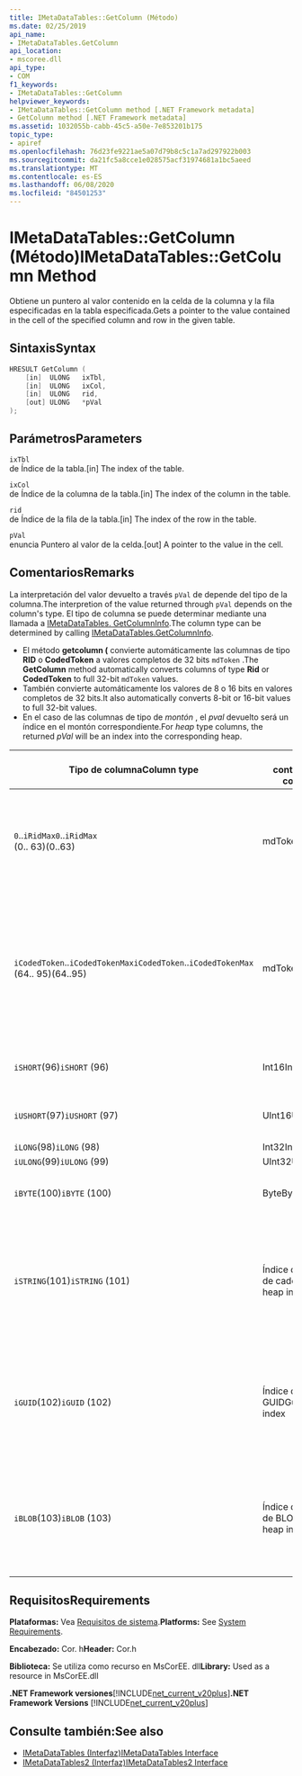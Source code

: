 ```yaml
---
title: IMetaDataTables::GetColumn (Método)
ms.date: 02/25/2019
api_name:
- IMetaDataTables.GetColumn
api_location:
- mscoree.dll
api_type:
- COM
f1_keywords:
- IMetaDataTables::GetColumn
helpviewer_keywords:
- IMetaDataTables::GetColumn method [.NET Framework metadata]
- GetColumn method [.NET Framework metadata]
ms.assetid: 1032055b-cabb-45c5-a50e-7e853201b175
topic_type:
- apiref
ms.openlocfilehash: 76d23fe9221ae5a07d79b8c5c1a7ad297922b003
ms.sourcegitcommit: da21fc5a8cce1e028575acf31974681a1bc5aeed
ms.translationtype: MT
ms.contentlocale: es-ES
ms.lasthandoff: 06/08/2020
ms.locfileid: "84501253"
---
```

# <a name="imetadatatablesgetcolumn-method"></a><span data-ttu-id="74a25-102">IMetaDataTables::GetColumn (Método)</span><span class="sxs-lookup"><span data-stu-id="74a25-102">IMetaDataTables::GetColumn Method</span></span>
<span data-ttu-id="74a25-103">Obtiene un puntero al valor contenido en la celda de la columna y la fila especificadas en la tabla especificada.</span><span class="sxs-lookup"><span data-stu-id="74a25-103">Gets a pointer to the value contained in the cell of the specified column and row in the given table.</span></span>  
  
## <a name="syntax"></a><span data-ttu-id="74a25-104">Sintaxis</span><span class="sxs-lookup"><span data-stu-id="74a25-104">Syntax</span></span>  
  
```cpp  
HRESULT GetColumn (
    [in]  ULONG   ixTbl,  
    [in]  ULONG   ixCol,  
    [in]  ULONG   rid,  
    [out] ULONG   *pVal  
);  
```  
  
## <a name="parameters"></a><span data-ttu-id="74a25-105">Parámetros</span><span class="sxs-lookup"><span data-stu-id="74a25-105">Parameters</span></span>

 `ixTbl`  
 <span data-ttu-id="74a25-106">de Índice de la tabla.</span><span class="sxs-lookup"><span data-stu-id="74a25-106">[in] The index of the table.</span></span>  
  
 `ixCol`  
 <span data-ttu-id="74a25-107">de Índice de la columna de la tabla.</span><span class="sxs-lookup"><span data-stu-id="74a25-107">[in] The index of the column in the table.</span></span>  
  
 `rid`  
 <span data-ttu-id="74a25-108">de Índice de la fila de la tabla.</span><span class="sxs-lookup"><span data-stu-id="74a25-108">[in] The index of the row in the table.</span></span>  
  
 `pVal`  
 <span data-ttu-id="74a25-109">enuncia Puntero al valor de la celda.</span><span class="sxs-lookup"><span data-stu-id="74a25-109">[out] A pointer to the value in the cell.</span></span>  

## <a name="remarks"></a><span data-ttu-id="74a25-110">Comentarios</span><span class="sxs-lookup"><span data-stu-id="74a25-110">Remarks</span></span>

<span data-ttu-id="74a25-111">La interpretación del valor devuelto a través `pVal` de depende del tipo de la columna.</span><span class="sxs-lookup"><span data-stu-id="74a25-111">The interpretion of the value returned through `pVal` depends on the column's type.</span></span> <span data-ttu-id="74a25-112">El tipo de columna se puede determinar mediante una llamada a [IMetaDataTables. GetColumnInfo](imetadatatables-getcolumninfo-method.md).</span><span class="sxs-lookup"><span data-stu-id="74a25-112">The column type can be determined by calling [IMetaDataTables.GetColumnInfo](imetadatatables-getcolumninfo-method.md).</span></span>

- <span data-ttu-id="74a25-113">El método **getcolumn (** convierte automáticamente las columnas de tipo **RID** o **CodedToken** a valores completos de 32 bits `mdToken` .</span><span class="sxs-lookup"><span data-stu-id="74a25-113">The **GetColumn** method automatically converts columns of type **Rid** or **CodedToken** to full 32-bit `mdToken` values.</span></span>
- <span data-ttu-id="74a25-114">También convierte automáticamente los valores de 8 o 16 bits en valores completos de 32 bits.</span><span class="sxs-lookup"><span data-stu-id="74a25-114">It also automatically converts 8-bit or 16-bit values to full 32-bit values.</span></span>
- <span data-ttu-id="74a25-115">En el caso de las columnas de tipo de *montón* , el *pval* devuelto será un índice en el montón correspondiente.</span><span class="sxs-lookup"><span data-stu-id="74a25-115">For *heap* type columns, the returned *pVal* will be an index into the corresponding heap.</span></span>

| <span data-ttu-id="74a25-116">Tipo de columna</span><span class="sxs-lookup"><span data-stu-id="74a25-116">Column type</span></span>              | <span data-ttu-id="74a25-117">pVal contiene</span><span class="sxs-lookup"><span data-stu-id="74a25-117">pVal contains</span></span> | <span data-ttu-id="74a25-118">Comentario</span><span class="sxs-lookup"><span data-stu-id="74a25-118">Comment</span></span>                          |
|--------------------------|---------------|-----------------------------------|
| <span data-ttu-id="74a25-119">`0`..`iRidMax`</span><span class="sxs-lookup"><span data-stu-id="74a25-119">`0`..`iRidMax`</span></span><br><span data-ttu-id="74a25-120">(0.. 63)</span><span class="sxs-lookup"><span data-stu-id="74a25-120">(0..63)</span></span>  | <span data-ttu-id="74a25-121">mdToken</span><span class="sxs-lookup"><span data-stu-id="74a25-121">mdToken</span></span>     | <span data-ttu-id="74a25-122">*pval* contendrá un token completo.</span><span class="sxs-lookup"><span data-stu-id="74a25-122">*pVal* will contain a full Token.</span></span> <span data-ttu-id="74a25-123">La función convierte automáticamente el RID en un token completo.</span><span class="sxs-lookup"><span data-stu-id="74a25-123">The function automatically converts the Rid into a full token.</span></span> |
| <span data-ttu-id="74a25-124">`iCodedToken`..`iCodedTokenMax`</span><span class="sxs-lookup"><span data-stu-id="74a25-124">`iCodedToken`..`iCodedTokenMax`</span></span><br><span data-ttu-id="74a25-125">(64.. 95)</span><span class="sxs-lookup"><span data-stu-id="74a25-125">(64..95)</span></span> | <span data-ttu-id="74a25-126">mdToken</span><span class="sxs-lookup"><span data-stu-id="74a25-126">mdToken</span></span> | <span data-ttu-id="74a25-127">Después de la devolución, *pval* contendrá un token completo.</span><span class="sxs-lookup"><span data-stu-id="74a25-127">Upon return, *pVal* will contain a full Token.</span></span> <span data-ttu-id="74a25-128">La función descomprime automáticamente CodedToken en un token completo.</span><span class="sxs-lookup"><span data-stu-id="74a25-128">The function automatically decompresses the CodedToken into a full token.</span></span> |
| <span data-ttu-id="74a25-129">`iSHORT`(96)</span><span class="sxs-lookup"><span data-stu-id="74a25-129">`iSHORT` (96)</span></span>            | <span data-ttu-id="74a25-130">Int16</span><span class="sxs-lookup"><span data-stu-id="74a25-130">Int16</span></span>         | <span data-ttu-id="74a25-131">El signo se extiende automáticamente a 32 bits.</span><span class="sxs-lookup"><span data-stu-id="74a25-131">Automatically sign-extended to 32-bit.</span></span>  |
| <span data-ttu-id="74a25-132">`iUSHORT`(97)</span><span class="sxs-lookup"><span data-stu-id="74a25-132">`iUSHORT` (97)</span></span>           | <span data-ttu-id="74a25-133">UInt16</span><span class="sxs-lookup"><span data-stu-id="74a25-133">UInt16</span></span>        | <span data-ttu-id="74a25-134">El signo se extiende automáticamente a 32 bits.</span><span class="sxs-lookup"><span data-stu-id="74a25-134">Automatically sign-extended to 32-bit.</span></span>  |
| <span data-ttu-id="74a25-135">`iLONG`(98)</span><span class="sxs-lookup"><span data-stu-id="74a25-135">`iLONG` (98)</span></span>             | <span data-ttu-id="74a25-136">Int32</span><span class="sxs-lookup"><span data-stu-id="74a25-136">Int32</span></span>         |                                        |
| <span data-ttu-id="74a25-137">`iULONG`(99)</span><span class="sxs-lookup"><span data-stu-id="74a25-137">`iULONG` (99)</span></span>            | <span data-ttu-id="74a25-138">UInt32</span><span class="sxs-lookup"><span data-stu-id="74a25-138">UInt32</span></span>        |                                        |
| <span data-ttu-id="74a25-139">`iBYTE`(100)</span><span class="sxs-lookup"><span data-stu-id="74a25-139">`iBYTE` (100)</span></span>            | <span data-ttu-id="74a25-140">Byte</span><span class="sxs-lookup"><span data-stu-id="74a25-140">Byte</span></span>          | <span data-ttu-id="74a25-141">El signo se extiende automáticamente a 32 bits.</span><span class="sxs-lookup"><span data-stu-id="74a25-141">Automatically sign-extended to 32-bit.</span></span>  |
| <span data-ttu-id="74a25-142">`iSTRING`(101)</span><span class="sxs-lookup"><span data-stu-id="74a25-142">`iSTRING` (101)</span></span>          | <span data-ttu-id="74a25-143">Índice de montón de cadena</span><span class="sxs-lookup"><span data-stu-id="74a25-143">String heap index</span></span> | <span data-ttu-id="74a25-144">*pval* es un índice del montón de cadenas.</span><span class="sxs-lookup"><span data-stu-id="74a25-144">*pVal* is an index into the String heap.</span></span> <span data-ttu-id="74a25-145">Use [IMetadataTables:: GetString](imetadatatables-getstring-method.md) para obtener el valor de cadena de columna real.</span><span class="sxs-lookup"><span data-stu-id="74a25-145">Use [IMetadataTables::GetString](imetadatatables-getstring-method.md) to get the actual column String value.</span></span> |
| <span data-ttu-id="74a25-146">`iGUID`(102)</span><span class="sxs-lookup"><span data-stu-id="74a25-146">`iGUID` (102)</span></span>            | <span data-ttu-id="74a25-147">Índice de montón GUID</span><span class="sxs-lookup"><span data-stu-id="74a25-147">Guid heap index</span></span> | <span data-ttu-id="74a25-148">*pval* es un índice en el montón de GUID.</span><span class="sxs-lookup"><span data-stu-id="74a25-148">*pVal* is an index into the Guid heap.</span></span> <span data-ttu-id="74a25-149">Use [IMetadataTables:: GetGuid](imetadatatables-getguid-method.md) para obtener el valor de GUID de columna real.</span><span class="sxs-lookup"><span data-stu-id="74a25-149">Use [IMetadataTables::GetGuid](imetadatatables-getguid-method.md) to get the actual column Guid value.</span></span> |
| <span data-ttu-id="74a25-150">`iBLOB`(103)</span><span class="sxs-lookup"><span data-stu-id="74a25-150">`iBLOB` (103)</span></span>            | <span data-ttu-id="74a25-151">Índice de montón de BLOB</span><span class="sxs-lookup"><span data-stu-id="74a25-151">Blob heap index</span></span> | <span data-ttu-id="74a25-152">*pval* es un índice del montón de blobs.</span><span class="sxs-lookup"><span data-stu-id="74a25-152">*pVal* is an index into the Blob heap.</span></span> <span data-ttu-id="74a25-153">Use [IMetadataTables:: GetBlob](imetadatatables-getblob-method.md) para obtener el valor de BLOB de columna real.</span><span class="sxs-lookup"><span data-stu-id="74a25-153">Use [IMetadataTables::GetBlob](imetadatatables-getblob-method.md) to get the actual column Blob value.</span></span> |
  
## <a name="requirements"></a><span data-ttu-id="74a25-154">Requisitos</span><span class="sxs-lookup"><span data-stu-id="74a25-154">Requirements</span></span>  
 <span data-ttu-id="74a25-155">**Plataformas:** Vea [Requisitos de sistema](../../get-started/system-requirements.md).</span><span class="sxs-lookup"><span data-stu-id="74a25-155">**Platforms:** See [System Requirements](../../get-started/system-requirements.md).</span></span>  
  
 <span data-ttu-id="74a25-156">**Encabezado:** Cor. h</span><span class="sxs-lookup"><span data-stu-id="74a25-156">**Header:** Cor.h</span></span>  
  
 <span data-ttu-id="74a25-157">**Biblioteca:** Se utiliza como recurso en MsCorEE. dll</span><span class="sxs-lookup"><span data-stu-id="74a25-157">**Library:** Used as a resource in MsCorEE.dll</span></span>  
  
 <span data-ttu-id="74a25-158">**.NET Framework versiones**[!INCLUDE[net_current_v20plus](../../../../includes/net-current-v20plus-md.md)]</span><span class="sxs-lookup"><span data-stu-id="74a25-158">**.NET Framework Versions** [!INCLUDE[net_current_v20plus](../../../../includes/net-current-v20plus-md.md)]</span></span>  
  
## <a name="see-also"></a><span data-ttu-id="74a25-159">Consulte también:</span><span class="sxs-lookup"><span data-stu-id="74a25-159">See also</span></span>

- [<span data-ttu-id="74a25-160">IMetaDataTables (Interfaz)</span><span class="sxs-lookup"><span data-stu-id="74a25-160">IMetaDataTables Interface</span></span>](imetadatatables-interface.md)
- [<span data-ttu-id="74a25-161">IMetaDataTables2 (Interfaz)</span><span class="sxs-lookup"><span data-stu-id="74a25-161">IMetaDataTables2 Interface</span></span>](imetadatatables2-interface.md)
